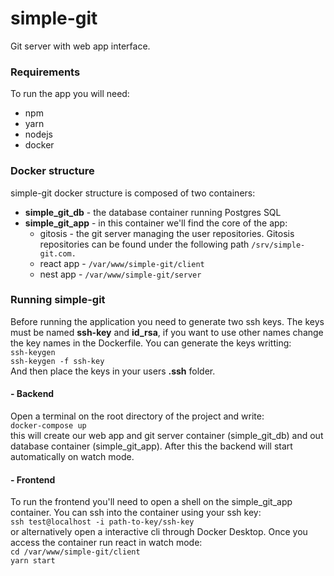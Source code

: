 # simple-git
Git server with web app interface.

### Requirements
To run the app you will need:
- npm
- yarn
- nodejs
- docker

### Docker structure
simple-git docker structure is composed of two containers: 
- **simple_git_db** - the database container running Postgres SQL
- **simple_git_app** - in this container we'll find the core of the app:
    - gitosis - the git server managing the user repositories. Gitosis repositories can be found under the following path `/srv/simple-git.com.`
    - react app - `/var/www/simple-git/client`
    - nest app - `/var/www/simple-git/server`

### Running simple-git
Before running the application you need to generate two ssh keys. The keys must be named **ssh-key** and **id_rsa**, if you want to use other names change the key names in the Dockerfile. You can generate the keys writting: <br>
`ssh-keygen` <br>
`ssh-keygen -f ssh-key` <br>
And then place the keys in your users **.ssh** folder.

#### - Backend
Open a terminal on the root directory of the project and write: <br>
`docker-compose up` <br>
this will create our web app and git server container (simple_git_db) and out database container (simple_git_app). After this the backend will start automatically on watch mode. <br>
#### - Frontend
To run the frontend you'll need to open a shell on the simple_git_app container. You can ssh into the container using your ssh key: <br>
`ssh test@localhost -i path-to-key/ssh-key` <br>
or alternatively open a interactive cli through Docker Desktop. Once you access the container run react in watch mode: <br>
`cd /var/www/simple-git/client` <br>
`yarn start`<br>

